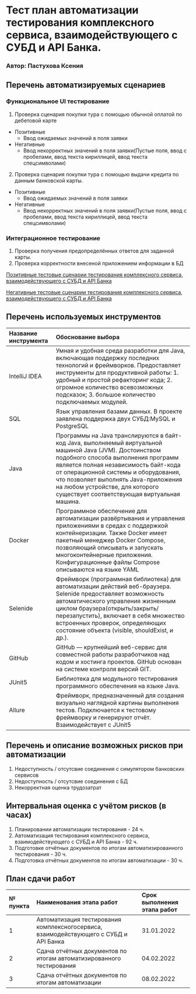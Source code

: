# Тест план автоматизации тестирования комплексного сервиса, взаимодействующего с СУБД и API Банка.
###  Автор:  Пастухова Ксения

## Перечень автоматизируемых сценариев ##

### Функциональное UI тестирование ###
1. Проверка сценария покупки тура с помощью обычной оплатой по дебетовой карте
* Позитивные
    * Ввод ожидаемых значений в поля заявки
* Негативные
    * Ввод некорректных значений в поля заявки(Пустые поля, ввод с пробелами, ввод текста кириллицей, ввод текста спецсимволами)

2. Проверка сценария покупки тура с помощью выдачи кредита по данным банковской карты.
* Позитивные
    * Ввод ожидаемых значений в поля заявки
* Негативные
    * Ввод некорректных значений в поля заявки(Пустые поля, ввод с пробелами, ввод текста кириллицей, ввод текста спецсимволами)

### Интеграционное тестирование ###
1. Проверка получения предопределённых ответов для заданной карты.
2. Проверка корректности внесеной приложением информации в БД

[Позитивные тестовые сценарии тестирования комплексного сервиса, взаимодействующего с СУБД и API Банка ](https://docs.google.com/spreadsheets/d/1sPE7Q_vw4smlxDDRowgBlLDUSRefxo52edcDMPvJie4/edit#gid=0)

[Негативные тестовые сценарии тестирования комплексного сервиса, взаимодействующего с СУБД и API Банка](https://docs.google.com/spreadsheets/d/1pfSHe2H_qhFZ-KRCTcEMpQMRNSGBf1ulUh0nQcKTHcw/edit?usp=sharing)



## Перечень используемых инструментов 
|Название инструмента  | Обоснование выбора |
|:------------- |:---------------|
| IntelliJ IDEA | Умная и удобная среда разработки для Java, включающая поддержку последних технологий и фреймворков. Предоставляет инструменты для продуктивной работы: 1. удобный и простой рефакторинг кода; 2.  огромное количество всевозможных подсказок; 3. большое количество подключаемых модулей.|
|SQL|Язык управления базами данных. В проекте заявлена поддержка двух СУБД:MySQL и PostgreSQL |
|Java|Программы на Java транслируются в байт-код Java, выполняемый виртуальной машиной Java (JVM). Достоинством подобного способа выполнения программ является полная независимость байт-кода от операционной системы и оборудования, что позволяет выполнять Java-приложения на любом устройстве, для которого существует соответствующая виртуальная машина.|
|Docker|Программное обеспечение для автоматизации развёртывания и управления приложениями в средах с поддержкой контейнеризации. Также Docker имеет пакетный менеджер Docker Compose, позволяющий описывать и запускать многоконтейнерные приложения. Конфигурационные файлы Compose описываются на языке YAML|
|Selenide|Фреймворк (программная библиотека) для автоматизации действий веб-браузера.  Selenide предоставляет возможность автоматического управления жизненным циклом браузера(открыть/закрыть/перезапустить), включает в себя множество встроенных проверок, определяющих состояние объекта (visible, shouldExist, и др.).|
|GitHub|GitHub — крупнейший веб-сервис для совместной работы разработчиков над кодом и хостинга проектов. GitHub основан на системе контроля версий GIT.|
|JUnit5|Библиотека для модульного тестирования программного обеспечения на языке Java.|
|Allure| Фреймворк, предназначенный для создания визуально наглядной картины выполнения тестов. Подключается к тестовому фреймворку и генерируют отчёт. Взаимодействует с JUnit5 |

## Перечень и описание возможных рисков при автоматизации # 

1. Недоступность / отсутсвие соединения с симулятором банковских сервисов
2. Недоступность / отсутсвие соединения с БД
3. Некорректная оценка трудозатрат

## Интервальная оценка с учётом рисков (в часах) #

1. Планировании автоматизации тестирования - 24 ч.
2. Aвтоматизация тестирования комплексного сервиса, взаимодействующего с СУБД и API Банка - 92 ч.
3. Подготовке отчётных документов по итогам автоматизированного тестирования - 30 ч.
4. Подготовка отчётных документов по итогам автоматизации - 30 ч.

## План сдачи работ #

|№ пункта  | Наименования этапа работ  | Срок выполнения этапа работ|
|:------------- |:---------------| :-------------|
| 1 | Aвтоматизация тестирования комплексногосервиса, взаимодействующего с СУБД и API Банка | 31.01.2022 |
| 2 | Сдача отчётных документов по итогам автоматизированного тестирования       | 04.02.2022  |
| 3 | Сдача отчётных документов по итогам автоматизации       |08.02.2022 |